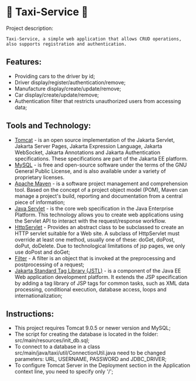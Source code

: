 # :taxi: Taxi-Service :taxi:
Project description:

    Taxi-Service, a simple web application that allows CRUD operations, 
    also supports registration and authentication.

## Features:
- Providing cars to the driver by id;
- Driver display/register/authentication/remove;
- Manufacture display/create/update/remove;
- Car display/create/update/remove;
- Authentication filter that restricts unauthorized users from accessing data;

## Tools and Technology:
- [Tomcat](https://tomcat.apache.org) - is an open source implementation of the Jakarta Servlet, 
Jakarta Server Pages, Jakarta Expression Language, Jakarta WebSocket, 
Jakarta Annotations and Jakarta Authentication specifications. 
These specifications are part of the Jakarta EE platform.
- [MySQL](https://dev.mysql.com) - is free and open-source software under the terms of the GNU General Public License, 
and is also available under a variety of proprietary licenses.
- [Apache Maven](https://maven.apache.org) - is a software project management and comprehension tool. 
Based on the concept of a project object model (POM), Maven can manage a project's build, 
reporting and documentation from a central piece of information;
- [Java Servlet](https://mvnrepository.com/artifact/javax.servlet/servlet-api) - is the core web specification in the Java Enterprise Platform. 
This technology allows you to create web applications using the Servlet API to interact with the request/response workflow.
- [HttpServlet](https://docs.oracle.com/javaee/7/api/javax/servlet/http/HttpServlet.html) - Provides an abstract class to be subclassed to create an HTTP servlet suitable for a Web site.
A subclass of HttpServlet must override at least one method, usually one of these: doGet, doPost, doPut, doDelete. 
Due to technological limitations of jsp pages, we only use doPost and doGet;
- [Filter](https://www.javatpoint.com/servlet-filter) - A filter is an object that is invoked at the preprocessing 
and postprocessing of a request;
- [Jakarta Standard Tag Library (JSTL)](https://jakarta.ee/specifications/tags/) -  is a component of the Java EE Web application development platform.
It extends the JSP specification by adding a tag library of JSP tags for common tasks, 
such as XML data processing, conditional execution, 
database access, loops and internationalization;

## Instructions:
- This project requires Tomcat 9.0.5 or newer version and MySQL;
- The script for creating the database is located in the folder:
src/main/resources/init_db.sql;
- To connect to a database in a class src/main/java/taxi/util/ConnectionUtil.java 
 need to be changed parameters: URL, USERNAME, PASSWORD and JDBC_DRIVER; 
- To configure Tomcat Server in the Deployment section in the Application context line, you need to specify only '/';
